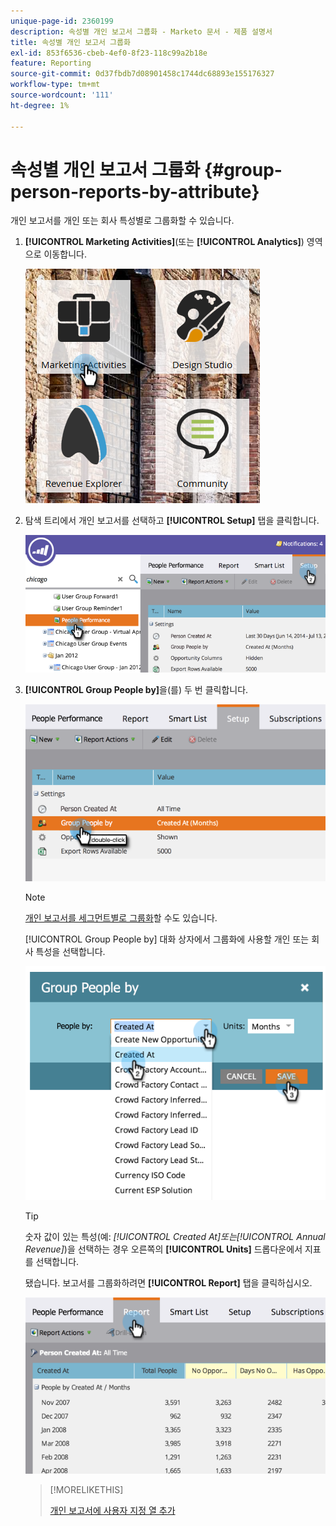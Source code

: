 ```yaml
---
unique-page-id: 2360199
description: 속성별 개인 보고서 그룹화 - Marketo 문서 - 제품 설명서
title: 속성별 개인 보고서 그룹화
exl-id: 853f6536-cbeb-4ef0-8f23-118c99a2b18e
feature: Reporting
source-git-commit: 0d37fbdb7d08901458c1744dc68893e155176327
workflow-type: tm+mt
source-wordcount: '111'
ht-degree: 1%

---
```


# 속성별 개인 보고서 그룹화 {#group-person-reports-by-attribute}

개인 보고서를 개인 또는 회사 특성별로 그룹화할 수 있습니다.

1. **[!UICONTROL Marketing Activities]**(또는 **[!UICONTROL Analytics]**) 영역으로 이동합니다.

   ![](assets/image2017-3-28-10-3a22-3a53.png)

1. 탐색 트리에서 개인 보고서를 선택하고 **[!UICONTROL Setup]** 탭을 클릭합니다.

   ![](assets/image2017-3-28-11-3a33-3a48.png)

1. **[!UICONTROL Group People by]**&#x200B;을(를) 두 번 클릭합니다.

   ![](assets/image2017-3-28-11-3a34-3a5.png)

   >[!NOTE]
   >
   >[개인 보고서를 세그먼트별로 그룹화](/help/marketo/product-docs/personalization/segmentation-and-snippets/segmentation/group-person-reports-by-segment.md)할 수도 있습니다.

   [!UICONTROL Group People by] 대화 상자에서 그룹화에 사용할 개인 또는 회사 특성을 선택합니다.

   ![](assets/image2017-3-28-11-3a34-3a42.png)

   >[!TIP]
   >
   >숫자 값이 있는 특성(예: _[!UICONTROL Created At]_또는_[!UICONTROL Annual Revenue]_)을 선택하는 경우 오른쪽의 **[!UICONTROL Units]** 드롭다운에서 지표를 선택합니다.

   됐습니다. 보고서를 그룹화하려면 **[!UICONTROL Report]** 탭을 클릭하십시오.

   ![](assets/image2017-3-28-11-3a35-3a0.png)

   >[!MORELIKETHIS]
   >
   >[개인 보고서에 사용자 지정 열 추가](/help/marketo/product-docs/reporting/basic-reporting/editing-reports/add-custom-columns-to-a-person-report.md)
